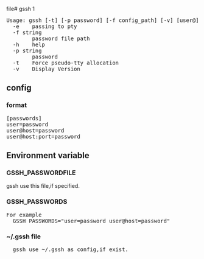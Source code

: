 file# gssh 1
<pre>
Usage: gssh [-t] [-p password] [-f config_path] [-v] [user@]hostname[:port] [command]
  -e    passing to pty
  -f string
        password file path
  -h    help
  -p string
        password
  -t    Force pseudo-tty allocation
  -v    Display Version
</pre>
## config
###  format
<pre>
[passwords]
user=password
user@host=password
user@host:port=password
</pre>

## Environment variable
### GSSH_PASSWORDFILE
gssh use this file,if specified.

### GSSH_PASSWORDS
<pre>
For example
  GSSH_PASSWORDS="user=password user@host=password"
</pre>

### ~/.gssh file
<pre>
  gssh use ~/.gssh as config,if exist.
</pre>
